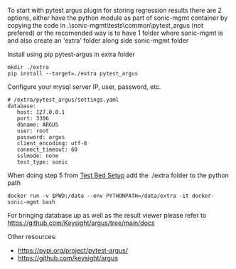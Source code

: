 To start with pytest argus plugin for storing regression results there are 2 options, either have the python module as part of sonic-mgmt container by copying the code in .\sonic-mgmt\tests\common\pytest_argus (not prefered) or the recomended way is to have 1 folder where sonic-mgmt is and also create an 'extra' folder along side sonic-mgmt folder

Install using pip pytest-argus in extra folder
```
mkdir ./extra
pip install --target=./extra pytest_argus
```

Configure your mysql server IP, user, password, etc.
```
# /extra/pytest_argus/settings.yaml
database:
   host: 127.0.0.1
   port: 3306
   dbname: ARGUS
   user: root
   password: argus
   client_encoding: utf-8
   connect_timeout: 60
   sslmode: none
   test_type: sonic
```


When doing step 5 from [Test Bed Setup](./docs/testbed/README.testbed.Setup.md) add the ./extra folder to the python path
```
docker run -v $PWD:/data --env PYTHONPATH=/data/extra -it docker-sonic-mgmt bash
```

For bringing database up as well as the result viewer please refer to https://github.com/Keysight/argus/tree/main/docs

Other resources:
 * https://pypi.org/project/pytest-argus/
 * https://github.com/keysight/argus
